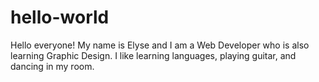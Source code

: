 # hello-world


Hello everyone! My name is Elyse and I am a Web Developer who is also learning Graphic Design.
I like learning languages, playing guitar, and dancing in my room.
